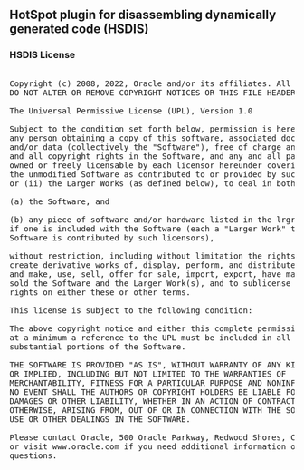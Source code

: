 ## HotSpot plugin for disassembling dynamically generated code (HSDIS)

### HSDIS License
<pre>

Copyright (c) 2008, 2022, Oracle and/or its affiliates. All rights reserved.
DO NOT ALTER OR REMOVE COPYRIGHT NOTICES OR THIS FILE HEADER.

The Universal Permissive License (UPL), Version 1.0

Subject to the condition set forth below, permission is hereby granted to
any person obtaining a copy of this software, associated documentation
and/or data (collectively the "Software"), free of charge and under any
and all copyright rights in the Software, and any and all patent rights
owned or freely licensable by each licensor hereunder covering either (i)
the unmodified Software as contributed to or provided by such licensor,
or (ii) the Larger Works (as defined below), to deal in both

(a) the Software, and

(b) any piece of software and/or hardware listed in the lrgrwrks.txt file
if one is included with the Software (each a "Larger Work" to which the
Software is contributed by such licensors),

without restriction, including without limitation the rights to copy,
create derivative works of, display, perform, and distribute the Software
and make, use, sell, offer for sale, import, export, have made, and have
sold the Software and the Larger Work(s), and to sublicense the foregoing
rights on either these or other terms.

This license is subject to the following condition:

The above copyright notice and either this complete permission notice or
at a minimum a reference to the UPL must be included in all copies or
substantial portions of the Software.

THE SOFTWARE IS PROVIDED "AS IS", WITHOUT WARRANTY OF ANY KIND, EXPRESS
OR IMPLIED, INCLUDING BUT NOT LIMITED TO THE WARRANTIES OF
MERCHANTABILITY, FITNESS FOR A PARTICULAR PURPOSE AND NONINFRINGEMENT. IN
NO EVENT SHALL THE AUTHORS OR COPYRIGHT HOLDERS BE LIABLE FOR ANY CLAIM,
DAMAGES OR OTHER LIABILITY, WHETHER IN AN ACTION OF CONTRACT, TORT OR
OTHERWISE, ARISING FROM, OUT OF OR IN CONNECTION WITH THE SOFTWARE OR THE
USE OR OTHER DEALINGS IN THE SOFTWARE.

Please contact Oracle, 500 Oracle Parkway, Redwood Shores, CA 94065 USA
or visit www.oracle.com if you need additional information or have any
questions.

</pre>
